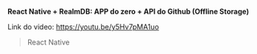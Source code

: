 **React Native + RealmDB: APP do zero + API do Github (Offline Storage)**

Link do video: https://youtu.be/y5Hv7pMA1uo

> React Native
